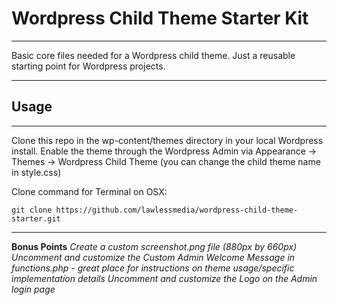 # Wordpress Child Theme Starter Kit
* * *

Basic core files needed for a Wordpress child theme. Just a reusable starting point for Wordpress projects.

* * *

## Usage
* * *

Clone this repo in the wp-content/themes directory in your local Wordpress install.
Enable the theme through the Wordpress Admin via Appearance -> Themes -> Wordpress Child Theme (you can change the child theme name in style.css)

Clone command for Terminal on OSX:

    git clone https://github.com/lawlessmedia/wordpress-child-theme-starter.git

* * *

**Bonus Points**
*Create a custom screenshot.png file (880px by 660px)*
*Uncomment and customize the Custom Admin Welcome Message in functions.php - great place for instructions on theme usage/specific implementation details*
*Uncomment and customize the Logo on the Admin login page*